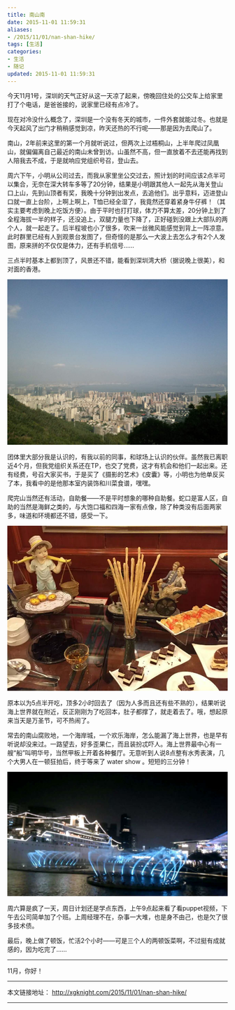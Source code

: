 ```yaml
---
title: 南山南
date: 2015-11-01 11:59:31
aliases:
- /2015/11/01/nan-shan-hike/
tags: [生活]
categories: 
- 生活
- 随记
updated: 2015-11-01 11:59:31
---
```


今天11月1号，深圳的天气正好从这一天凉了起来，傍晚回住处的公交车上给家里打了个电话，是爸爸接的，说家里已经有点冷了。

现在对冷没什么概念了，深圳是一个没有冬天的城市，一件外套就能过冬。也就是今天起风了出门才稍稍感觉到凉，昨天还热的不行呢——那是因为去爬山了。

南山，2年前来这里的第一个月就听说过，但两次上过梧桐山，上半年爬过凤凰山，就偏偏离自己最近的南山未曾到访。山虽然不高，但一直放着不去还能再找到人陪我去不成，于是就响应党组织号召，登山去。

周六下午，小明从公司过去，而我从家里坐公交过去，照计划的时间应该2点半可以集合，无奈在深大转车多等了20分钟，结果是小明跟其他人一起先从海关登山口上山，先到山顶者有奖，我晚十分钟到出发点，去追他们。出乎意料，迈进登山口就一直上台阶，上啊上啊上，T恤已经全湿了，我竟然还穿着紧身牛仔裤！（其实主要考虑到晚上吃饭方便）。由于平时也打打球，体力不算太差，20分钟上到了全程海拔一半的样子，还没追上，双腿力量也下降了，正好碰到没跟上大部队的两个人，就一起走了。后半程坡也小了很多，吹来一丝微风能感觉到背上一阵凉意。此时群里已经有人到观景台发图了，但奇怪的是那么一大波上去怎么才有2个人发图，原来拼的不仅仅是体力，还有手机信号……

三点半时基本上都到顶了，风景还不错，能看到深圳湾大桥（据说晚上很美），和对面的香港。

![nan-hilltop.jpg](http://github.com/seanlook/sean-notes-comment/raw/main/static/nan-hilltop.jpg)

团体里大部分我是认识的，有我以前的同事，和球场上认识的伙伴。虽然我已离职近4个月，但我党组织关系还在TP，也交了党费，这才有机会和他们一起出来。还有经费，号召大家买书，于是买了《摄影的艺术》《皮囊》等，小明也为他单反买了本，我看中的是他那本室内装饰和川菜食谱，嘿嘿。

<!-- more -->

爬完山当然还有活动，自助餐——不是平时想象的哪种自助餐。蛇口是富人区，自助的当然是海鲜之类的，与大饱口福和四海一家有点像，除了种类没有后面两家多，味道和环境都还不错，感受一下。

![nan-food.jpg](http://github.com/seanlook/sean-notes-comment/raw/main/static/nan-food.jpg)

原本以为5点半开吃，顶多2小时回去了（因为人多而且还有些不熟的），结果听说海上世界就在附近，反正刚刚为了吃回本，肚子都撑了，就走着去了。哦，想起原来当天是万圣节，可不热闹了。

常去的南山腐败地，一个海岸城，一个欢乐海岸，怎么能漏了海上世界，也是早有听说却没来过。一路望去，好多歪果仁，而且装扮忒吓人。海上世界最中心有一艘“船”叫明华号，当然甲板上开着各种餐厅。无意听到人说8点整有水秀表演，几个大男人在一顿狂拍后，终于等来了 water show 。短短的三分钟！

![nan-show.jpg](http://github.com/seanlook/sean-notes-comment/raw/main/static/nan-show.jpg)

周六算是疯了一天，周日计划还是学点东西，上午9点起来看了看puppet视频，下午去公司简单加了个班。上周经理不在，杂事一大堆，也是身不由己，也是欠了很多技术债。

最后，晚上做了顿饭，忙活2个小时——可是三个人的两顿饭菜啊，不过挺有成就感的，因为吃完了……

---
11月，你好！

---

本文链接地址： http://xgknight.com/2015/11/01/nan-shan-hike/

---
